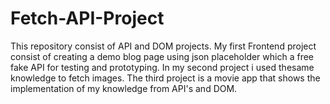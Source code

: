 # Fetch-API-Project
This repository  consist of API and DOM projects. 
My first Frontend project consist of creating a demo blog page using json placeholder which a free fake API for testing and prototyping.
In my second project i used thesame knowledge to fetch images.
The third project is a movie app that shows the implementation of my knowledge from API's and DOM.
